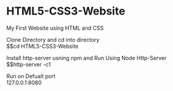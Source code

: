 # HTML5-CSS3-Website
My First Website using HTML and CSS  

Clone Directory and cd into directory  
$$cd HTML5-CSS3-Website  

Install http-server usning npm and Run Using Node Http-Server  
$$http-server -c1  

Run on Defualt port  
127.0.0.1:8080
